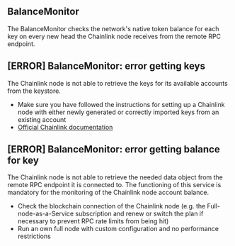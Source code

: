 ## BalanceMonitor

The BalanceMonitor checks the network's native token balance for each key on every new head the Chainlink node receives from the remote RPC endpoint.

## [ERROR] BalanceMonitor: error getting keys
The Chainlink node is not able to retrieve the keys for its available accounts from the keystore.
- Make sure you have followed the instructions for setting up a Chainlink node with  either newly generated or correctly imported keys from an existing account
- [Official Chainlink documentation](https://docs.chain.link/docs/miscellaneous/#importing-a-keystore)

## [ERROR] BalanceMonitor: error getting balance for key 
The Chainlink node is not able to retrieve the needed data object from the remote RPC endpoint it is connected to. The functioning of this service is mandatory for the monitoring of the Chainlink node account balance.
- Check the blockchain connection of the Chainlink node (e.g. the Full-node-as-a-Service subscription and renew or switch the plan if necessary to prevent RPC rate limits from being hit)
- Run an own full node with custom configuration and no performance restrictions 
